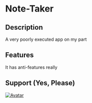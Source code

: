 # Note-Taker

## Description
A very poorly executed app on my part 
## Features
It has anti-features really 
## Support (Yes, Please)

[![Avatar](https://avatars.githubusercontent.com/michaeldavidpryor?s=200)](http://github.com/michaeldavidpryor) 